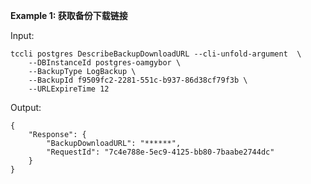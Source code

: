 **Example 1: 获取备份下载链接**



Input: 

```
tccli postgres DescribeBackupDownloadURL --cli-unfold-argument  \
    --DBInstanceId postgres-oamgybor \
    --BackupType LogBackup \
    --BackupId f9509fc2-2281-551c-b937-86d38cf79f3b \
    --URLExpireTime 12
```

Output: 
```
{
    "Response": {
        "BackupDownloadURL": "******",
        "RequestId": "7c4e788e-5ec9-4125-bb80-7baabe2744dc"
    }
}
```

